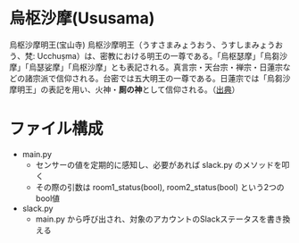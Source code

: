 # 烏枢沙摩(Ususama)

烏枢沙摩明王(宝山寺)
烏枢沙摩明王（うすさまみょうおう、うすしまみょうおう、梵: Ucchuṣma）は、密教における明王の一尊である。「烏枢瑟摩」「烏芻沙摩」「烏瑟娑摩」「烏枢沙摩」とも表記される。真言宗・天台宗・禅宗・日蓮宗などの諸宗派で信仰される。台密では五大明王の一尊である。日蓮宗では「烏芻沙摩明王」の表記を用い、火神・**厠の神**として信仰される。（[出典](https://ja.wikipedia.org/wiki/%E7%83%8F%E6%9E%A2%E6%B2%99%E6%91%A9%E6%98%8E%E7%8E%8B)）

# ファイル構成
- main.py
  - センサーの値を定期的に感知し、必要があれば slack.py のメソッドを叩く
  - その際の引数は room1_status(bool), room2_status(bool) という2つのbool値
- slack.py
  - main.py から呼び出され、対象のアカウントのSlackステータスを書き換える
